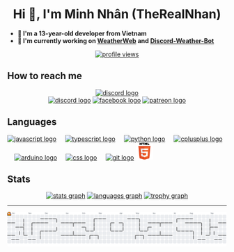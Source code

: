 <h1 align="center">Hi 👋, I'm Minh Nhân (TheRealNhan)</h1>
<div align="left">
  <ul>
  <li><b>👤 I'm a 13-year-old developer from Vietnam</b></li>
  <li><b>🌱 I'm currently working on <a href="https://github.com/TheRealNhan/WeatherWeb">WeatherWeb</a> and <a href="https://github.com/Thoi-tiet/Discord-Weather-Bot">Discord-Weather-Bot</a></b></li>
  </ul>
</div>

<div align="center">
  <a href="https://github.com/TheRealNhan"><img src="https://komarev.com/ghpvc/?username=TheRealNhan" alt="profile views" /></a>
</div>

## How to reach me
<div align="center">
  <a href="https://discord.gg/u9f6j5Vaca"><img src="https://img.shields.io/static/v1?message=Discord&logo=discord&label=&color=7289DA&logoColor=white&labelColor=&style=for-the-badge" height="25" alt="discord logo"  /></a>
</div>
<div align="center">
  <a href="https://discord.gg/u9f6j5Vaca"><img src="https://raw.githubusercontent.com/maurodesouza/profile-readme-generator/master/src/assets/icons/social/discord/default.svg" width="52" height="40" alt="discord logo"  /></a>
  <a href="https://www.facebook.com/minhnhan341/"><img src="https://raw.githubusercontent.com/maurodesouza/profile-readme-generator/master/src/assets/icons/social/facebook/default.svg" width="52" height="40" alt="facebook logo"  /></a>
   <a href="mailto:minhnhanbuinguyen@gmail.com><img src="https://raw.githubusercontent.com/maurodesouza/profile-readme-generator/master/src/assets/icons/social/gmail/default.svg" width="52" height="40" alt="gmail logo"  /></a>
  <a href="https://patreon.com/randomperson255">  <img src="https://raw.githubusercontent.com/maurodesouza/profile-readme-generator/master/src/assets/icons/social/patreon/default.svg" width="52" height="40" alt="patreon logo"  /></a>
</div>
</div>

## Languages
<div align="left">
  <a href="https://https://www.ecma-international.org/publications-and-standards/standards/ecma-262/" rel="nofollow"><img src="https://cdn.jsdelivr.net/gh/devicons/devicon/icons/javascript/javascript-original.svg" height="40" alt="javascript logo"  /></a>
  <img width="12" />
  <a href="https://www.typescriptlang.org/" rel="nofollow"><img src="https://cdn.jsdelivr.net/gh/devicons/devicon/icons/typescript/typescript-original.svg" height="40" alt="typescript logo"  /></a>
  <img width="12" />
  <a href="https://www.python.org/" rel="nofollow"><img src="https://cdn.jsdelivr.net/gh/devicons/devicon/icons/python/python-original.svg" height="40" alt="python logo"  /></a>
  <img width="12" />
  <a href="http://isocpp.org/" rel="nofollow"><img src="https://cdn.jsdelivr.net/gh/devicons/devicon/icons/cplusplus/cplusplus-original.svg" height="40" alt="cplusplus logo"  /></a>
  <img width="12" />
  <a href="https://arduino.cc/" rel="nofollow"><img src="https://cdn.jsdelivr.net/gh/devicons/devicon/icons/arduino/arduino-original.svg" height="40" alt="arduino logo"  /></a>
  <img width="12" />
  <a href="https://www.w3schools.com/css/" rel="nofollow"><img src="https://cdn.jsdelivr.net/gh/devicons/devicon/icons/css3/css3-original.svg" height="40" alt="css logo"  /></a>
  <img width="12" />
  <a href="https://git-scm.com/" rel="nofollow"><img src="https://cdn.jsdelivr.net/gh/devicons/devicon/icons/git/git-original.svg" height="40" alt="git logo"  /></a>
  <a href="https://html.spec.whatwg.org/" rel="nofollow"><img src="https://raw.githubusercontent.com/devicons/devicon/master/icons/html5/html5-original-wordmark.svg" height="40" alt="html logo" /></a>
</div>

## Stats
<div align="center">
  <a href="https://github.com/TheRealNhan"><img src="https://github-readme-stats.vercel.app/api?username=TheRealNhan&hide_title=false&hide_rank=false&show_icons=true&include_all_commits=true&count_private=true&disable_animations=false&theme=dracula&locale=en&hide_border=false&order=1" height="150" alt="stats graph"  /></a>
<a href="https://github.com/TheRealNhan"><img src="https://github-readme-stats.vercel.app/api/top-langs?username=TheRealNhan&locale=en&hide_title=false&layout=compact&card_width=320&langs_count=5&theme=dracula&hide_border=false&order=2" height="150" alt="languages graph"  /></a>
  <a href="https://github.com/TheRealNhan"><img src="https://github-profile-trophy.vercel.app?username=TheRealNhan&theme=dracula&column=-1&row=1&margin-w=8&margin-h=8&no-bg=false&no-frame=false&order=4" height="150" alt="trophy graph"  /></a>
</div>
<hr />
<picture>
  <source media="(prefers-color-scheme: dark)" srcset="https://raw.githubusercontent.com/TheRealNhan/TheRealNhan/output/pacman-contribution-graph-dark.svg">
  <source media="(prefers-color-scheme: light)" srcset="https://raw.githubusercontent.com/TheRealNhan/TheRealNhan/output/pacman-contribution-graph.svg">
  <img alt="pacman contribution graph" src="https://raw.githubusercontent.com/TheRealNhan/TheRealNhan/output/pacman-contribution-graph.svg">
</picture>

